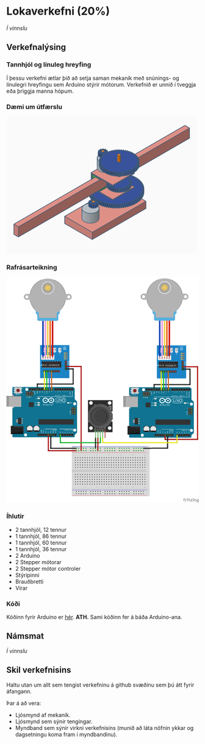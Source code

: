 # Lokaverkefni (20%)
_Í vinnslu_

## Verkefnalýsing

### Tannhjól og línuleg hreyfing

Í þessu verkefni ætlar þið að setja saman mekaník með snúnings- og línulegri hreyfingu sem Arduino stýrir mótorum. Verkefnið er unnið í tveggja eða þriggja manna hópum.


### Dæmi um útfærslu

![hönnun](../Myndir/lokav_V21.png)

### Rafrásarteikning

![rafrás](../Myndir/VESM1_lokaverkefni_v21_1.png)

### Íhlutir

- 2 tannhjól, 12 tennur
- 1 tannhjól, 86 tennur
- 1 tannhjól, 60 tennur
- 1 tannhjól, 36 tennur
- 2 Arduino
- 2 Stepper mótorar
- 2 Stepper mótor controler
- Stýripinni
- Brauðbretti
- Vírar

### Kóði

Kóðinn fyrir Arduino er [hér](https://github.com/VESM1VS/V21-1/blob/main/Kodi/stepper.ino). **ATH.** Sami kóðinn fer á báða Arduino-ana.


## Námsmat
_Í vinnslu_
<!--
- Samsetning á mekaník (40%)
- Tenging á mótorstýringum (40%)
- Virkni (20%)
-->

## Skil verkefnisins

Haltu utan um allt sem tengist verkefninu á github svæðinu sem þú átt fyrir áfangann.

Þar á að vera:

- Ljósmynd af mekaník.
- Ljósmynd sem sýnir tengingar.
- Myndband sem sýnir virkni verkefnisins (munið að láta nöfnin ykkar og dagsetningu koma fram í myndbandinu).
